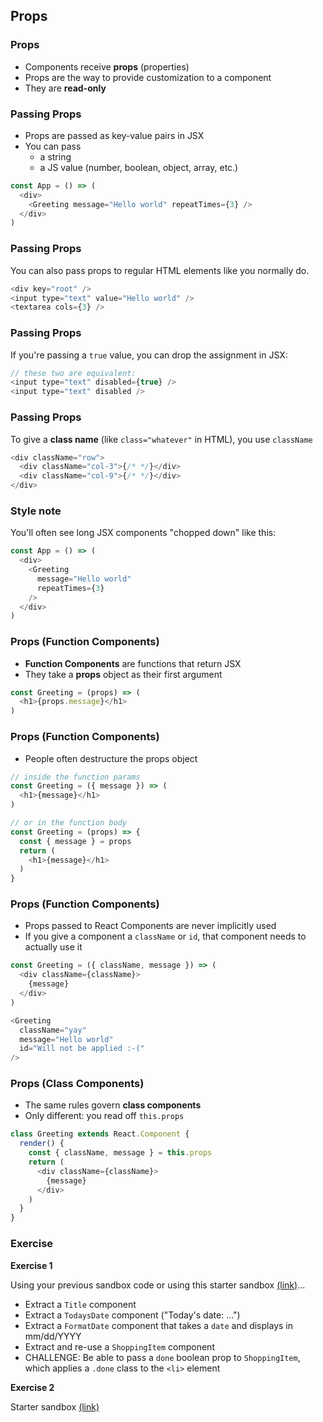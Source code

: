 ## Props

### Props

* Components receive **props** (properties)
* Props are the way to provide customization to a component
* They are **read-only**

### Passing Props

* Props are passed as key-value pairs in JSX
* You can pass 
  * a string
  * a JS value (number, boolean, object, array, etc.)

```javascript
const App = () => (
  <div>
    <Greeting message="Hello world" repeatTimes={3} />
  </div>
)
```

### Passing Props

You can also pass props to regular HTML elements like you normally do.

```javascript
<div key="root" />
<input type="text" value="Hello world" />
<textarea cols={3} />
```

### Passing Props

If you're passing a `true` value, you can drop the assignment in JSX:

```javascript
// these two are equivalent:
<input type="text" disabled={true} />
<input type="text" disabled />
```

### Passing Props

To give a **class name** (like `class="whatever"` in HTML), you use `className`

```javascript
<div className="row">
  <div className="col-3">{/* */}</div>
  <div className="col-9">{/* */}</div>
</div>
```

### Style note

You'll often see long JSX components "chopped down" like this:

```javascript
const App = () => (
  <div>
    <Greeting
      message="Hello world"
      repeatTimes={3}
    />
  </div>
)
```

### Props (Function Components)

* **Function Components** are functions that return JSX
* They take a **props** object as their first argument

```javascript
const Greeting = (props) => (
  <h1>{props.message}</h1>
)
```

### Props (Function Components)

* People often destructure the props object

```javascript
// inside the function params
const Greeting = ({ message }) => (
  <h1>{message}</h1>
)

// or in the function body
const Greeting = (props) => {
  const { message } = props
  return (
    <h1>{message}</h1>
  )
}
```

### Props (Function Components)

* Props passed to React Components are never implicitly used
* If you give a component a `className` or `id`, that component needs to actually use it

```javascript
const Greeting = ({ className, message }) => (
  <div className={className}>
    {message}
  </div>
)

<Greeting
  className="yay"
  message="Hello world"
  id="Will not be applied :-(" 
/>
```

### Props (Class Components)

* The same rules govern **class components**
* Only different: you read off `this.props`

```javascript
class Greeting extends React.Component {
  render() {
    const { className, message } = this.props
    return (
      <div className={className}>
        {message}
      </div>
    )
  }
}
```

### Exercise

**Exercise 1**

Using your previous sandbox code or using this starter sandbox [(link)](https://codesandbox.io/s/romantic-grothendieck-d3ope?file=/src/App.js)...

* Extract a `Title` component
* Extract a `TodaysDate` component ("Today's date: ...")
* Extract a `FormatDate` component that takes a `date` and displays in mm/dd/YYYY
* Extract and re-use a `ShoppingItem` component
* CHALLENGE: Be able to pass a `done` boolean prop to `ShoppingItem`, which applies a `.done` class to the `<li>` element

**Exercise 2**

Starter sandbox [(link)](https://codesandbox.io/s/floral-morning-3q647?file=/src/App.js)
